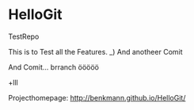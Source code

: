 # HelloGit
TestRepo

This is to Test all the Features.
_)
And anotheer Comit

And Comit... brranch ööööö

+lll

Projecthomepage: http://benkmann.github.io/HelloGit/

